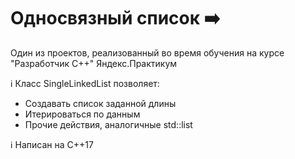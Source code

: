 # Односвязный список ➡️

Один из проектов, реализованный во время обучения на курсе "Разработчик С++" Яндекс.Практикум

ℹ️ Класс SingleLinkedList позволяет:

* Создавать список заданной длины
* Итерироваться по данным
* Прочие действия, аналогичные std::list

ℹ️ Написан на C++17
